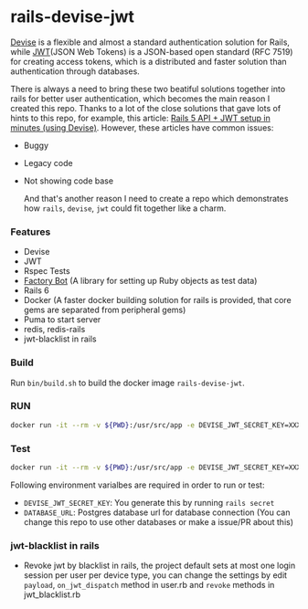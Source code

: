 # rails-devise-jwt

[Devise](https://github.com/plataformatec/devise) is a flexible and almost a standard authentication solution for Rails, while [JWT](https://jwt.io/)(JSON Web Tokens) is a JSON-based open standard (RFC 7519) for creating access tokens, which is a distributed and faster solution than authentication through databases. 

There is always a need to bring these two beatiful solutions together into rails for better user authentication, which becomes the main reason I created this repo.  Thanks to a lot of the close solutions that gave lots of hints to this repo, for example, this article: [Rails 5 API + JWT setup in minutes (using Devise)](https://medium.com/@mazik.wyry/rails-5-api-jwt-setup-in-minutes-using-devise-71670fd4ed03). However, these articles have common issues:

* Buggy

* Legacy code

* Not showing code base

  And that's another reason I need to create a repo which demonstrates how `rails`, `devise`, `jwt` could fit together like a charm.



### Features

* Devise
* JWT
* Rspec Tests
* [Factory Bot](https://github.com/thoughtbot/factory_bothttps://github.com/thoughtbot/factory_bot) (A library for setting up Ruby objects as test data)
* Rails 6
* Docker (A faster docker building solution for rails is provided, that core gems are separated from peripheral gems)
* Puma to start server
* redis, redis-rails
* jwt-blacklist in rails


### Build

Run `bin/build.sh` to build the docker image `rails-devise-jwt`.

### RUN

```bash
docker run -it --rm -v ${PWD}:/usr/src/app -e DEVISE_JWT_SECRET_KEY=XXX -e DATABASE_URL=XXX  rails-devise-jwt rails c
```

### Test

```bash
docker run -it --rm -v ${PWD}:/usr/src/app -e DEVISE_JWT_SECRET_KEY=XXX -e DATABASE_URL=XXX  rails-devise-jwt rspec
```



Following environment varialbes are required in order to run or test:

* `DEVISE_JWT_SECRET_KEY`: You generate this by running `rails secret`
* `DATABASE_URL`: Postgres database url for database connection (You can change this repo to use other databases or make a issue/PR about this)

### jwt-blacklist in rails
* Revoke jwt by blacklist in rails, the project default sets at most one login session per user per device type, you can change the settings by edit `payload`, `on_jwt_dispatch` method in user.rb and `revoke` methods in jwt_blacklist.rb
